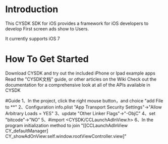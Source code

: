 # Introduction
This CYSDK SDK for iOS provides a framework for iOS developers to develop First screen ads show to Users. 

It currently supports iOS 7

# How To Get Started
Download CYSDK and try out the included iPhone or Ipad example apps
Read the "CYSDK文档" guide, or other articles on the Wiki
Check out the documentation for a comprehensive look at all of the APIs available in CYSDK

#Guide
1、In the project, click the right mouse button，and choice "add File to **"
2、Configuration info.plist "App Transport Security Settings"->"Allow Arbitrary Loads = YES"
3、update "Other Linker Flags"->"-ObjC"
4、set "bitcode"->"NO"
5、#import <CYSDK/CCLaunchAdInView.h>
6、In the program initialization method to join "[[CCLaunchAdInView CY_defaultManager] CY_showAdOnView:self.window.rootViewController.view]"
